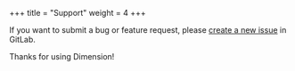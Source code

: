 +++
title = "Support"
weight = 4
+++

If you want to submit a bug or feature request, please [create a new issue](https://gitlab.com/dspechnikov/dimension-hugo/issues/new) in GitLab.

Thanks for using Dimension!